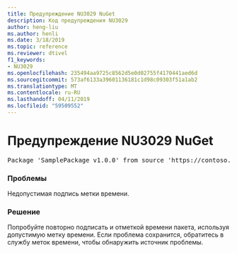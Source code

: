 ```yaml
---
title: Предупреждение NU3029 NuGet
description: Код предупреждения NU3029
author: heng-liu
ms.author: henli
ms.date: 3/18/2019
ms.topic: reference
ms.reviewer: dtivel
f1_keywords:
- NU3029
ms.openlocfilehash: 235494aa9725c8562d5e0d02755f4170441aed6d
ms.sourcegitcommit: 573af6133a39601136181c1d98c09303f51a1ab2
ms.translationtype: MT
ms.contentlocale: ru-RU
ms.lasthandoff: 04/11/2019
ms.locfileid: "59509552"
---
```

# <a name="nuget-warning-nu3029"></a>Предупреждение NU3029 NuGet

<pre>Package 'SamplePackage v1.0.0' from source 'https://contoso.com/index.json': The timestamp signature is invalid.</pre>

### <a name="issue"></a>Проблемы

Недопустимая подпись метки времени.


### <a name="solution"></a>Решение

Попробуйте повторно подписать и отметкой времени пакета, используя допустимую метку времени. Если проблема сохранится, обратитесь в службу меток времени, чтобы обнаружить источник проблемы.